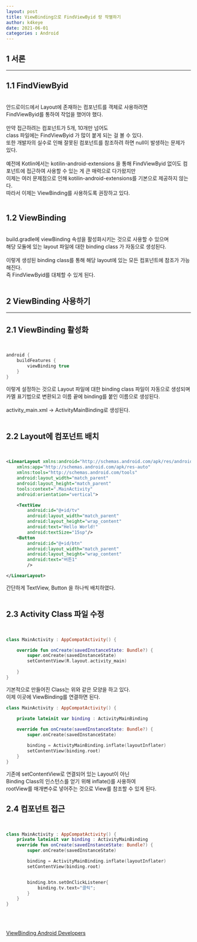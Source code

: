 ```yaml
---
layout: post
title: ViewBinding으로 FindViewByid 랑 작별하기
author: k4keye
date: 2021-06-01
categories : Android
---
```


## 1 서론
___
## **1.1 FindViewByid**
<br/>
안드로이드에서 Layout에 존재하는 컴포넌트를 객체로 사용하려면<br/>
FindViewByid를 통하여 작업을 했어야 했다.<br/>
<br/>
만약 접근하려는 컴포넌트가 5개, 10개만 넘어도<br/>
class 파일에는 FindViewByid 가 많이 붙게 되는 걸 볼 수 있다.<br/>
또한 개발자의 실수로 인해 잘못된 컴포넌트를 참조하려 하면 null이 발생하는 문제가 있다.<br/>
<br/>
예전에 Kotlin에서는 kotilin-android-extensions 을 통해 FindViewByid 없이도 컴포넌트에 접근하여 사용할 수 있는 게 큰 매력으로 다가왔지만 <br/>
이제는 여러 문제점으로 인해 kotilin-android-extensions를 기본으로 제공하지 않는다.<br/>
따라서 이제는 ViewBinding를 사용하도록 권장하고 있다.<br/><br/>


## **1.2 ViewBinding**
<br/>
build.gradle에 viewBinding 속성을 활성화시키는 것으로 사용할 수 있으며<br/>
해당 모듈에 있는 layout 파일에 대한 binding class 가 자동으로 생성된다.<br/>
<br/>
이렇게 생성된  binding class를 통해 해당 layout에 있는 모든 컴포넌트에 참조가 가능해진다.<br/>
즉 FindViewByid를 대체할 수 있게 된다.<br/><br/>

## 2 ViewBinding 사용하기
___
## **2.1 ViewBinding 활성화**
<br/>

```gradle
android {
    buildFeatures {
        viewBinding true
    }
}
```
이렇게 설정하는 것으로 Layout 파일에 대한 binding class 파일이 자동으로 생성되며<br/>
카멜 표기법으로 변환되고 이름 끝에 binding를 붙인 이름으로 생성된다.<br/>
<br/>
activity_main.xml -> ActivityMainBinding로 생성된다.<br/><br/>


## **2.2 Layout에 컴포넌트 배치**
<br/>

```xml
<LinearLayout xmlns:android="http://schemas.android.com/apk/res/android"
    xmlns:app="http://schemas.android.com/apk/res-auto"
    xmlns:tools="http://schemas.android.com/tools"
    android:layout_width="match_parent"
    android:layout_height="match_parent"
    tools:context=".MainActivity"
    android:orientation="vertical">

    <TextView
        android:id="@+id/tv"
        android:layout_width="match_parent"
        android:layout_height="wrap_content"
        android:text="Hello World!"
        android:textSize="15sp"/>
    <Button
        android:id="@+id/btn"
        android:layout_width="match_parent"
        android:layout_height="wrap_content"
        android:text="버튼1"
        />

</LinearLayout>
```
간단하게 TextView, Button 을 하나씩 배치하였다.<br/><br/>


## **2.3 Activity Class 파일 수정**
<br/>

```kotlin
class MainActivity : AppCompatActivity() {

    override fun onCreate(savedInstanceState: Bundle?) {
        super.onCreate(savedInstanceState)
        setContentView(R.layout.activity_main)
        
    }
}
```
기본적으로 만들어진 Class는 위와 같은 모양을 하고 있다.<br/>
이제 이곳에 ViewBinding를 연결하면 된다.<br/>

```kotlin
class MainActivity : AppCompatActivity() {

    private lateinit var binding : ActivityMainBinding
	
    override fun onCreate(savedInstanceState: Bundle?) {
        super.onCreate(savedInstanceState)

        binding = ActivityMainBinding.inflate(layoutInflater)
        setContentView(binding.root)
	}
}
```
기존에 setContentView로 연결되어 있는 Layout이  아닌<br/>
Binding Class의 인스턴스를 얻기 위해 inflate()를 사용하여 <br/>
rootView를 매개변수로 넣어주는 것으로 View를 참조할 수 있게 된다.<br/>


## **2.4 컴포넌트 접근**
<br/>

```kotlin
class MainActivity : AppCompatActivity() {
    private lateinit var binding : ActivityMainBinding
    override fun onCreate(savedInstanceState: Bundle?) {
        super.onCreate(savedInstanceState)

        binding = ActivityMainBinding.inflate(layoutInflater)
        setContentView(binding.root)


        binding.btn.setOnClickListener{
            binding.tv.text="클릭";
        }
	}
}
```
<br/><br/>

[ViewBinding Android Developers ](https://developer.android.com/topic/libraries/view-binding)
